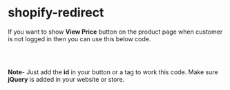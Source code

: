 # shopify-redirect

If you want to show **View Price** button on the product page when customer is not logged in then you can use this below code.

<pre>
<script type="text/javascript">
      var url_array = window.location.href.split('/');
      var length_array = url_array.length;
      if(url_array[length_array-1] !='login')
      {
        var logi_uri = "/account/login?checkout_url="+window.location.href;
        $("#customer_login_link").attr("href",logi_uri)
      }
</script>
</pre>

**Note**- Just add the **id** in your button or a tag to work this code. Make sure **jQuery** is added in your website or store.
